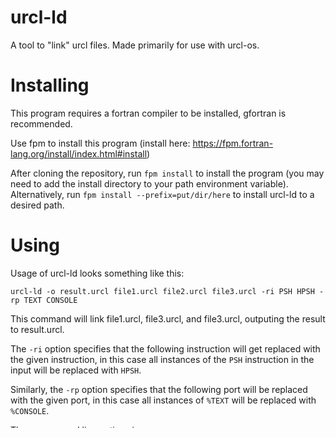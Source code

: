 # urcl-ld
A tool to "link" urcl files. Made primarily for use with urcl-os.

# Installing
This program requires a fortran compiler to be installed, gfortran is recommended.

Use fpm to install this program (install here: https://fpm.fortran-lang.org/install/index.html#install)

After cloning the repository, run `fpm install` to install the program (you may need to add the install directory to your path environment variable). Alternatively, run `fpm install --prefix=put/dir/here` to install urcl-ld to a desired path.

# Using
Usage of urcl-ld looks something like this:
```
urcl-ld -o result.urcl file1.urcl file2.urcl file3.urcl -ri PSH HPSH -rp TEXT CONSOLE
```

This command will link file1.urcl, file3.urcl, and file3.urcl, outputing the result to result.urcl.

The `-ri` option specifies that the following instruction will get replaced with the given instruction, in this case all instances of the `PSH` instruction in the input will be replaced with `HPSH`.

Similarly, the `-rp` option specifies that the following port will be replaced with the given port, in this case all instances of `%TEXT` will be replaced with `%CONSOLE`.

These command line options ignore case.

Additionally, the `--ascii` option exists, which will convert all character and string constants to numerical constants in order to enforce ascii on architectures that may not use it.

In this case, file1.urcl is a bit special because it is the first passed file, meaning that execution will start in file1.urcl and the headers should be contained in file1.urcl (and not in any other file)

urcl-ld will by default output the result to stdout, but an output file can be specified with the -o command line option.

To define a symbol in a urcl file, insert `!` followed by the name of the symbol on a line before a label. For example:
```
!FOO
.label
```
will define the symbol FOO that refers to .label. In any file where !FOO is used, it will be replaced with .label.
